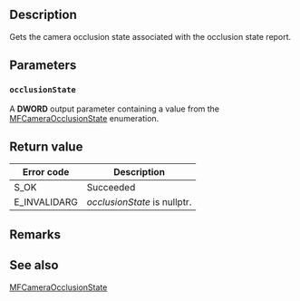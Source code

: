 ## Description

Gets the camera occlusion state associated with the occlusion state report.

## Parameters

### `occlusionState`

A **DWORD** output parameter containing a value from the [MFCameraOcclusionState](https://learn.microsoft.com/windows/win32/api/mfidl/ne-mfidl-mfcameraocclusionstate) enumeration.

## Return value

| Error code | Description |
|------------|-------------|
| S_OK | Succeeded |
| E_INVALIDARG | *occlusionState* is nullptr. |

## Remarks

## See also

[MFCameraOcclusionState](https://learn.microsoft.com/windows/win32/api/mfidl/ne-mfidl-mfcameraocclusionstate)